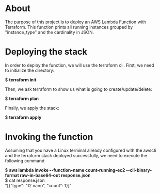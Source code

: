 # About
The purpose of this project is to deploy an AWS Lambda Function with Terraform. This function prints all running instances grouped by "instance_type" and the cardinality in JSON.

# Deploying the stack
In order to deploy the function, we will use the terraform cli. First, we need to initialize the directory:

$ **terraform init**

Then, we ask terraform to show us what is going to create/update/delete:

$ **terraform plan**

Finally, we apply the stack:

$ **terraform apply**

# Invoking the function
Assuming that you have a Linux terminal already configured with the awscli and the terraform stack deployed successfully, we need to execute the following command:

$ **aws lambda invoke --function-name count-running-ec2 --cli-binary-format raw-in-base64-out response.json** \
$ cat response.json \
"[{\"type\": \"t2.nano\", \"count\": 1}]"
